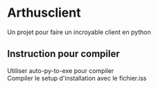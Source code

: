 # Arthusclient
Un projet pour faire un incroyable client en python

## Instruction pour compiler

Utiliser auto-py-to-exe pour compiler \
Compiler le setup d'installation avec le fichier.iss
